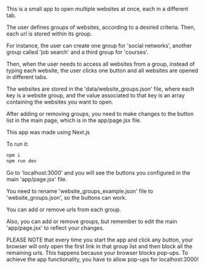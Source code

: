 This is a small app to open multiple websites at once, each in a different tab.

The user defines groups of websites, according to a desired criteria. Then, each url is stored within its group.

For instance, the user can create one group for 'social networks', another group called 'job search' and a third group for 'courses'.

Then, when the user needs to access all websites from a group, instead of typing each website, the user clicks one button and all websites are opened in different tabs.

The websites are stored in the 'data/website_groups.json' file, where each key is a website group, and the value associated to that key is an array containing the websites you want to open.

After adding or removing groups, you need to make changes to the button list in the main page, which is in the app/page.jsx file.

This app was made using Next.js

To run it:

```bash
npm i
npm run dev
```

Go to 'localhost:3000' and you will see the buttons you configured in the main 'app/page.jsx' file.

You need to rename 'website_groups_example.json' file to 'website_groups.json', so the buttons can work.

You can add or remove urls from each group.

Also, you can add or remove groups, but remember to edit the main 'app/page.jsx' to reflect your changes.

PLEASE NOTE that every time you start the app and click any button, your browser will only open the first link in that group list and then block all the remaining urls. This happens because your browser blocks pop-ups. 
To achieve the app functionality, you have to allow pop-ups for localhost:3000!